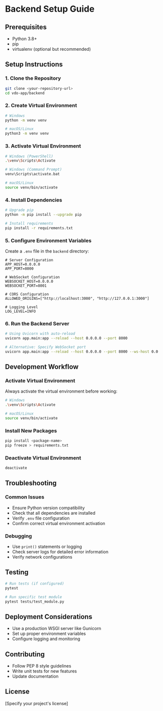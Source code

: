 # Backend Setup Guide

## Prerequisites

- Python 3.8+
- pip
- virtualenv (optional but recommended)

## Setup Instructions

### 1. Clone the Repository

```bash
git clone <your-repository-url>
cd vdo-app/backend
```

### 2. Create Virtual Environment

```bash
# Windows
python -m venv venv

# macOS/Linux
python3 -m venv venv
```

### 3. Activate Virtual Environment

```bash
# Windows (PowerShell)
.\venv\Scripts\Activate

# Windows (Command Prompt)
venv\Scripts\activate.bat

# macOS/Linux
source venv/bin/activate
```

### 4. Install Dependencies

```bash
# Upgrade pip
python -m pip install --upgrade pip

# Install requirements
pip install -r requirements.txt
```

### 5. Configure Environment Variables

Create a `.env` file in the `backend` directory:

```
# Server Configuration
APP_HOST=0.0.0.0
APP_PORT=8000

# WebSocket Configuration
WEBSOCKET_HOST=0.0.0.0
WEBSOCKET_PORT=8001

# CORS Configuration
ALLOWED_ORIGINS=["http://localhost:3000", "http://127.0.0.1:3000"]

# Logging Level
LOG_LEVEL=INFO
```

### 6. Run the Backend Server

```bash
# Using Uvicorn with auto-reload
uvicorn app.main:app --reload --host 0.0.0.0 --port 8000

# Alternative: Specify WebSocket port
uvicorn app.main:app --reload --host 0.0.0.0 --port 8000 --ws-host 0.0.0.0 --ws-port 8001
```

## Development Workflow

### Activate Virtual Environment

Always activate the virtual environment before working:

```bash
# Windows
.\venv\Scripts\Activate

# macOS/Linux
source venv/bin/activate
```

### Install New Packages

```bash
pip install <package-name>
pip freeze > requirements.txt
```

### Deactivate Virtual Environment

```bash
deactivate
```

## Troubleshooting

### Common Issues

- Ensure Python version compatibility
- Check that all dependencies are installed
- Verify `.env` file configuration
- Confirm correct virtual environment activation

### Debugging

- Use `print()` statements or logging
- Check server logs for detailed error information
- Verify network configurations

## Testing

```bash
# Run tests (if configured)
pytest

# Run specific test module
pytest tests/test_module.py
```

## Deployment Considerations

- Use a production WSGI server like Gunicorn
- Set up proper environment variables
- Configure logging and monitoring

## Contributing

- Follow PEP 8 style guidelines
- Write unit tests for new features
- Update documentation

## License

[Specify your project's license]
